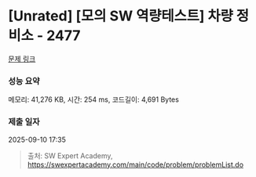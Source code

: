 # [Unrated] [모의 SW 역량테스트] 차량 정비소 - 2477 

[문제 링크](https://swexpertacademy.com/main/code/problem/problemDetail.do?contestProbId=AV6c6bgaIuoDFAXy) 

### 성능 요약

메모리: 41,276 KB, 시간: 254 ms, 코드길이: 4,691 Bytes

### 제출 일자

2025-09-10 17:35



> 출처: SW Expert Academy, https://swexpertacademy.com/main/code/problem/problemList.do